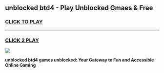 
## unblocked btd4 - Play Unblocked Gmaes & Free
<h3>
<a href="https://news.freeplayer.one?title=unblocked_btd4&ref=16F">CLICK TO PLAY</a></h3>
<hr>

<h3>
<a href="https://news.freeplayer.one?title=unblocked_btd4&ref=16F">CLICK 2 PLAY</a>
  
</h3>

<a href="https://news.freeplayer.one?title=unblocked_btd4&ref=16F/"><img src="https://clearcache.store/games.png"></a>


**unblocked btd4 games unblocked: Your Gateway to Fun and Accessible Online Gaming**
